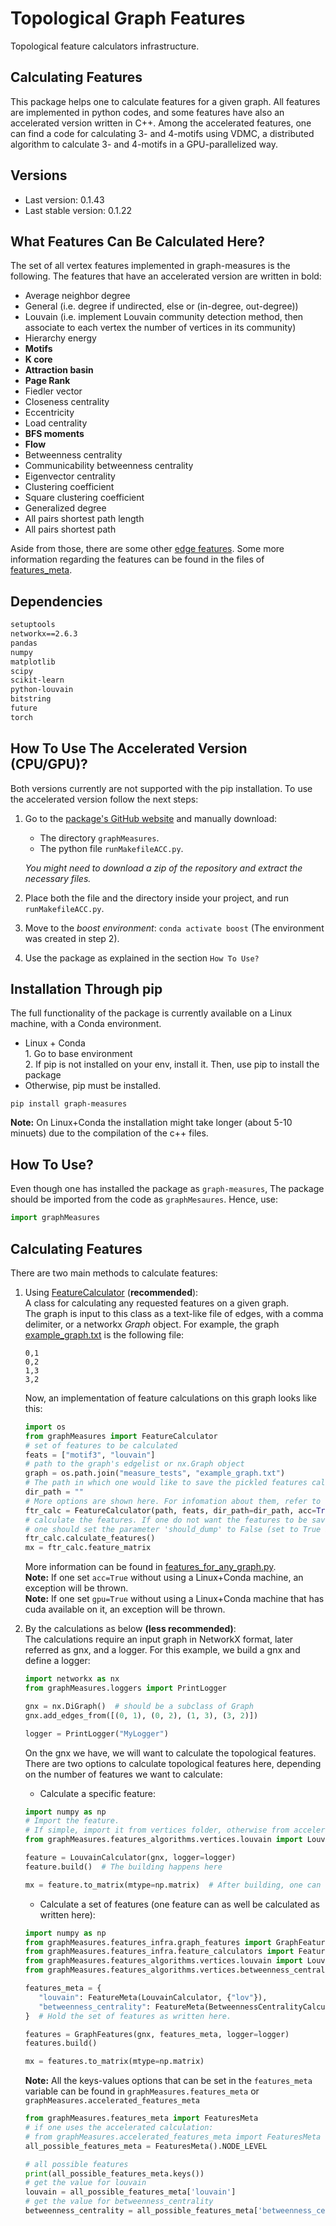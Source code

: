 # Topological Graph Features

Topological feature calculators infrastructure.

## Calculating Features
This package helps one to calculate features for a given graph. All features are implemented in python codes, 
and some features have also an accelerated version written in C++. Among the accelerated features, one can find 
a code for calculating 3- and 4-motifs using VDMC, a distributed algorithm to calculate 3- and 4-motifs in a 
GPU-parallelized way.

## Versions
- Last version: 0.1.43
- Last stable version: 0.1.22

## What Features Can Be Calculated Here?
The set of all vertex features implemented in graph-measures is the following. 
The features that have an accelerated version are written in bold:
* Average neighbor degree
* General (i.e. degree if undirected, else or (in-degree, out-degree))
* Louvain (i.e. implement Louvain community detection method, then associate to each vertex the number of vertices 
in its community)
* Hierarchy energy
* **Motifs**
* **K core**
* **Attraction basin** 
* **Page Rank**
* Fiedler vector
* Closeness centrality
* Eccentricity
* Load centrality
* **BFS moments**
* **Flow** 
* Betweenness centrality
* Communicability betweenness centrality
* Eigenvector centrality
* Clustering coefficient
* Square clustering coefficient
* Generalized degree
* All pairs shortest path length
* All pairs shortest path

Aside from those, there are some other [edge features](https://github.com/AmitKabya/graph-measures/tree/master/src/graphMeasures/features_algorithms/edges).
Some more information regarding the features can be found in the files of [features_meta](https://github.com/AmitKabya/graph-measures/blob/master/src/graphMeasures/features_meta).

## Dependencies
```requirements.txt
setuptools
networkx==2.6.3
pandas
numpy
matplotlib
scipy
scikit-learn
python-louvain
bitstring
future
torch
```

## How To Use The Accelerated Version (CPU/GPU)?
Both versions currently are not supported with the pip installation. To use the accelerated version follow the next steps:
1. Go to the [package's GitHub website](https://github.com/AmitKabya/graph-measures) and manually download:

   - The directory `graphMeasures`.
   - The python file `runMakefileACC.py`.

   *You might need to download a zip of the repository and extract the necessary files.*
2. Place both the file and the directory inside your project, and run `runMakefileACC.py`.
3. Move to the *boost environment*: `conda activate boost` (The environment was created in step 2).
4. Use the package as explained in the section `How To Use?`

## Installation Through pip
The full functionality of the package is currently available on a Linux machine, with a Conda environment.
- Linux + Conda<br>1. Go to base environment<br>2. If pip is not installed on your env, install it. Then, use pip to install the package
- Otherwise, pip must be installed.
```commandline
pip install graph-measures
```
**Note:** On Linux+Conda the installation might take longer (about 5-10 minuets) due to the compilation of the c++ files.
## How To Use?
Even though one has installed the package as `graph-measures`, The package should be imported from the code as `graphMesaures`. Hence, use:
```python
import graphMeasures
```
## Calculating Features

There are two main methods to calculate features:
1. Using [FeatureCalculator](https://github.com/AmitKabya/graph-measures/blob/master/src/graphMeasures/features_for_any_graph.py) (**recommended**): \
A class for calculating any requested features on a given graph. \
The graph is input to this class as a text-like file of edges, with a comma delimiter, or a networkx _Graph_ object. 
For example, the graph [example_graph.txt](https://github.com/AmitKabya/graph-measures/blob/master/src/graphMeasures/measure_tests/example_graph.txt) is the following file: 
    ```
    0,1
    0,2
    1,3
    3,2
    ```
    Now, an implementation of feature calculations on this graph looks like this:
    ```python
   import os
   from graphMeasures import FeatureCalculator
   # set of features to be calculated
   feats = ["motif3", "louvain"]
   # path to the graph's edgelist or nx.Graph object
   graph = os.path.join("measure_tests", "example_graph.txt")
   # The path in which one would like to save the pickled features calculated in the process. 
   dir_path = "" 
   # More options are shown here. For infomation about them, refer to the file.
   ftr_calc = FeatureCalculator(path, feats, dir_path=dir_path, acc=True, directed=False, gpu=True, device=0, verbose=True)
   # calculate the features. If one do not want the features to be saved,
   # one should set the parameter 'should_dump' to False (set to True by default).
   ftr_calc.calculate_features()
   mx = ftr_calc.feature_matrix
    ``` 
   More information can be found in [features_for_any_graph.py](https://github.com/AmitKabya/graph-measures/blob/master/src/graphMeasures/features_for_any_graph.py). \
   **Note:** If one set `acc=True` without using a Linux+Conda machine, an exception will be thrown.\
   **Note:** If one set `gpu=True` without using a Linux+Conda machine that has cuda available on it, an exception will be thrown.
2. By the calculations as below **(less recommended)**: \
The calculations require an input graph in NetworkX format, later referred as gnx, and a logger.
For this example, we build a gnx and define a logger:
    ```python
   import networkx as nx
   from graphMeasures.loggers import PrintLogger
    
   gnx = nx.DiGraph()  # should be a subclass of Graph
   gnx.add_edges_from([(0, 1), (0, 2), (1, 3), (3, 2)])
    
   logger = PrintLogger("MyLogger")
    ```
    On the gnx we have, we will want to calculate the topological features.
    There are two options to calculate topological features here, depending on the number of features we want to calculate: 
    * Calculate a specific feature:

    ```python
    import numpy as np
    # Import the feature. 
    # If simple, import it from vertices folder, otherwise from accelerated_graph_features: 
    from graphMeasures.features_algorithms.vertices.louvain import LouvainCalculator  
    
    feature = LouvainCalculator(gnx, logger=logger)  
    feature.build()  # The building happens here
    
    mx = feature.to_matrix(mtype=np.matrix)  # After building, one can request to get features the a matrix 
    ```

    * Calculate a set of features (one feature can as well be calculated as written here):

    ```python
   import numpy as np
   from graphMeasures.features_infra.graph_features import GraphFeatures
   from graphMeasures.features_infra.feature_calculators import FeatureMeta
   from graphMeasures.features_algorithms.vertices.louvain import LouvainCalculator
   from graphMeasures.features_algorithms.vertices.betweenness_centrality import BetweennessCentralityCalculator
    
   features_meta = {
       "louvain": FeatureMeta(LouvainCalculator, {"lov"}),
       "betweenness_centrality": FeatureMeta(BetweennessCentralityCalculator, {"betweenness"}),
   }  # Hold the set of features as written here. 
    
   features = GraphFeatures(gnx, features_meta, logger=logger) 
   features.build()
    
   mx = features.to_matrix(mtype=np.matrix)
    ```
   
   **Note:** All the keys-values options that can be set in the `features_meta` variable can be found
   in `graphMeasures.features_meta` or `graphMeasures.accelerated_features_meta`
   ```python
   from graphMeasures.features_meta import FeaturesMeta
   # if one uses the accelerated calculation:
   # from graphMeasures.accelerated_features_meta import FeaturesMeta
   all_possible_features_meta = FeaturesMeta().NODE_LEVEL
   
   # all possible features
   print(all_possible_features_meta.keys())   
   # get the value for louvain
   louvain = all_possible_features_meta['louvain']   
   # get the value for betweenness_centrality
   betweenness_centrality = all_possible_features_meta['betweenness_centrality']
   ```
